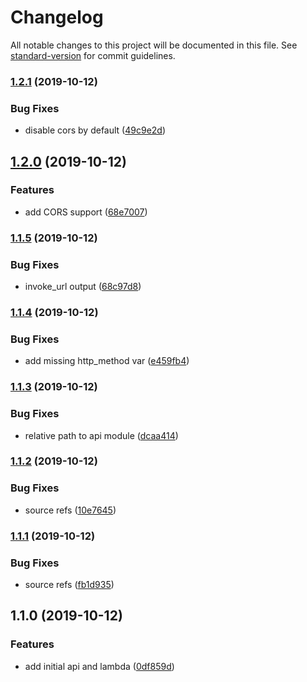 # Changelog

All notable changes to this project will be documented in this file. See [standard-version](https://github.com/conventional-changelog/standard-version) for commit guidelines.

### [1.2.1](https://github.com/alexandermendes/tf-aws-lambda-api/compare/v1.2.0...v1.2.1) (2019-10-12)


### Bug Fixes

* disable cors by default ([49c9e2d](https://github.com/alexandermendes/tf-aws-lambda-api/commit/49c9e2d01e9d6f720f1af6156399e76db714eca6))

## [1.2.0](https://github.com/alexandermendes/tf-aws-lambda-api/compare/v1.1.5...v1.2.0) (2019-10-12)


### Features

* add CORS support ([68e7007](https://github.com/alexandermendes/tf-aws-lambda-api/commit/68e70077da380debeba060a4190fc7dd3a8c08a1))

### [1.1.5](https://github.com/alexandermendes/tf-aws-lambda-api/compare/v1.1.4...v1.1.5) (2019-10-12)


### Bug Fixes

* invoke_url output ([68c97d8](https://github.com/alexandermendes/tf-aws-lambda-api/commit/68c97d870745fd18d2ea612b4c172da0ae970c62))

### [1.1.4](https://github.com/alexandermendes/tf-aws-lambda-api/compare/v1.1.3...v1.1.4) (2019-10-12)


### Bug Fixes

* add missing http_method var ([e459fb4](https://github.com/alexandermendes/tf-aws-lambda-api/commit/e459fb457f9a15342a77789aade0ec1dbd50615c))

### [1.1.3](https://github.com/alexandermendes/tf-aws-lambda-api/compare/v1.1.2...v1.1.3) (2019-10-12)


### Bug Fixes

* relative path to api module ([dcaa414](https://github.com/alexandermendes/tf-aws-lambda-api/commit/dcaa4144c7033b1cd0ca2705b2c18835814998ae))

### [1.1.2](https://github.com/alexandermendes/tf-aws-lambda-api/compare/v1.1.1...v1.1.2) (2019-10-12)


### Bug Fixes

* source refs ([10e7645](https://github.com/alexandermendes/tf-aws-lambda-api/commit/10e7645a14425b3acdcb358bcb42a4f9805ab62f))

### [1.1.1](https://github.com/alexandermendes/tf-aws-lambda-api/compare/v1.1.0...v1.1.1) (2019-10-12)


### Bug Fixes

* source refs ([fb1d935](https://github.com/alexandermendes/tf-aws-lambda-api/commit/fb1d93517d781ecd28d35d7ea05d04697dc678be))

## 1.1.0 (2019-10-12)


### Features

* add initial api and lambda ([0df859d](https://github.com/alexandermendes/tf-aws-lambda-api/commit/0df859dc31ac5c0cf0ca608ca9c472ec07b56b60))
